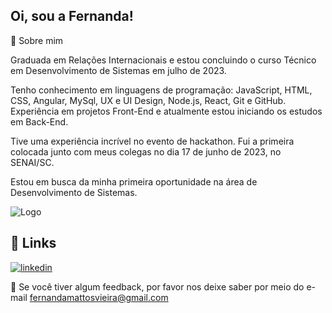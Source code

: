 
## Oi, sou a Fernanda! 



🚀  Sobre mim

Graduada em Relações Internacionais e estou concluindo o curso Técnico em Desenvolvimento de Sistemas em julho de 2023.

Tenho conhecimento em linguagens de programação: JavaScript, HTML, CSS, Angular, MySql, UX e UI Design, Node.js, React, Git e GitHub. Experiência em projetos Front-End e atualmente estou iniciando os estudos em Back-End.

Tive uma experiência incrível no evento de hackathon. Fui a primeira colocada junto com meus colegas no dia 17 de junho de 2023, no SENAI/SC.

Estou em busca da minha primeira oportunidade na área de Desenvolvimento de Sistemas.


![Logo](https://s.tmimgcdn.com/scr/800x500/275700/cabeca-de-gato-bonito-logotipo-dos-desenhos-animados-cabeca-de-gato-bom-para-produtos-relacionados-ao-cuidado-do-gato-v1_275729-original.jpg)

## 🔗 Links

[![linkedin](https://img.shields.io/badge/linkedin-0A66C2?style=for-the-badge&logo=linkedin&logoColor=white)](https://www.linkedin.com/in/fernanda-mattos-vieira-surda-622200153/)



🚀 Se você tiver algum feedback, por favor nos deixe saber por meio do e-mail fernandamattosvieira@gmail.com 



